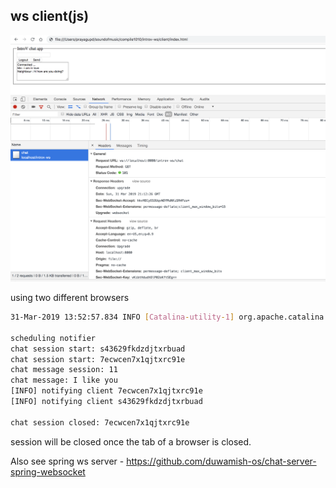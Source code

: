 ws client(js)
-------

![](ws_connected_messaging.png)

using two different browsers

```bash
31-Mar-2019 13:52:57.834 INFO [Catalina-utility-1] org.apache.catalina.startup.HostConfig.deployWAR Deployment of web application archive [/usr/local/apache-tomcat-9.0.14/webapps/introv-ws.war] has finished in [82] ms

scheduling notifier
chat session start: s43629fkdzdjtxrbuad
chat session start: 7ecwcen7x1qjtxrc91e
chat message session: 11
chat message: I like you
[INFO] notifying client 7ecwcen7x1qjtxrc91e
[INFO] notifying client s43629fkdzdjtxrbuad

chat session closed: 7ecwcen7x1qjtxrc91e
```

session will be closed once the tab of a browser is closed.

Also see spring ws server - https://github.com/duwamish-os/chat-server-spring-websocket
